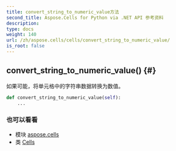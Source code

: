 ```yaml
---
title: convert_string_to_numeric_value方法
second_title: Aspose.Cells for Python via .NET API 参考资料
description:
type: docs
weight: 140
url: /zh/aspose.cells/cells/convert_string_to_numeric_value/
is_root: false
---
```

##  convert_string_to_numeric_value() {#}
如果可能，将单元格中的字符串数据转换为数值。



```python
def convert_string_to_numeric_value(self):
    ...
```





### 也可以看看
* 模块 [aspose.cells](../../)
* 类 [Cells](/cells/python-net/zh/aspose.cells/cells)
